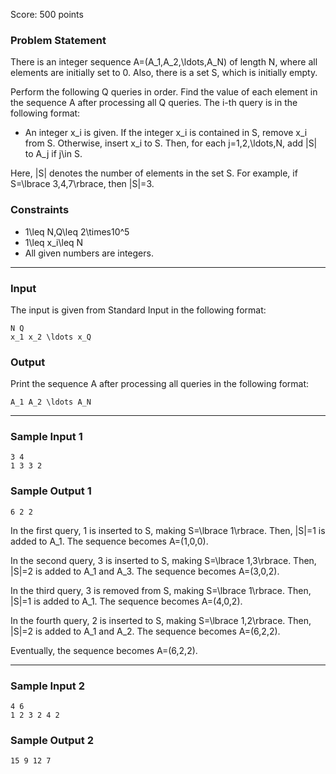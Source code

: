 Score: 500 points

### Problem Statement

There is an integer sequence A=(A\_1,A\_2,\ldots,A\_N) of length N, where all elements are initially set to 0. Also, there is a set S, which is initially empty.

Perform the following Q queries in order. Find the value of each element in the sequence A after processing all Q queries. The i-th query is in the following format:

* An integer x\_i is given. If the integer x\_i is contained in S, remove x\_i from S. Otherwise, insert x\_i to S. Then, for each j=1,2,\ldots,N, add |S| to A\_j if j\in S.

Here, |S| denotes the number of elements in the set S. For example, if S=\lbrace 3,4,7\rbrace, then |S|=3.

### Constraints

* 1\leq N,Q\leq 2\times10^5
* 1\leq x\_i\leq N
* All given numbers are integers.

---

### Input

The input is given from Standard Input in the following format:

```
N Q
x_1 x_2 \ldots x_Q
```

### Output

Print the sequence A after processing all queries in the following format:

```
A_1 A_2 \ldots A_N
```

---

### Sample Input 1

```
3 4
1 3 3 2
```

### Sample Output 1

```
6 2 2
```

In the first query, 1 is inserted to S, making S=\lbrace 1\rbrace. Then, |S|=1 is added to A\_1. The sequence becomes A=(1,0,0).

In the second query, 3 is inserted to S, making S=\lbrace 1,3\rbrace. Then, |S|=2 is added to A\_1 and A\_3. The sequence becomes A=(3,0,2).

In the third query, 3 is removed from S, making S=\lbrace 1\rbrace. Then, |S|=1 is added to A\_1. The sequence becomes A=(4,0,2).

In the fourth query, 2 is inserted to S, making S=\lbrace 1,2\rbrace. Then, |S|=2 is added to A\_1 and A\_2. The sequence becomes A=(6,2,2).

Eventually, the sequence becomes A=(6,2,2).

---

### Sample Input 2

```
4 6
1 2 3 2 4 2
```

### Sample Output 2

```
15 9 12 7
```